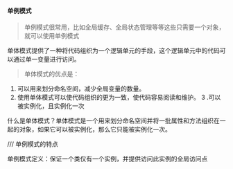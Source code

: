 #### 单例模式

> 单例模式很常用，比如全局缓存、全局状态管理等等这些只需要一个对象，就可以使用单例模式


单体模式提供了一种将代码组织为一个逻辑单元的手段，这个逻辑单元中的代码可以通过单一变量进行访问。

> 单体模式的优点是：

1. 可以用来划分命名空间，减少全局变量的数量。
2. 使用单体模式可以使代码组织的更为一致，使代码容易阅读和维护。
3 .可以被实例化，且实例化一次

什么是单体模式？单体模式是一个用来划分命名空间并将一批属性和方法组织在一起的对象，如果它可以被实例化，那么它只能被实例化一次。

/// 单例模式的特点

单例模式定义：保证一个类仅有一个实例，并提供访问此实例的全局访问点
